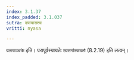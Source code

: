 ```yaml
---
index: 3.1.37
index_padded: 3.1.037
sutra: दयायासश्च
vritti: nyasa

---
```

`पलायाञ्चक्रे` इति। परापूर्वस्यायतेः `उपसर्गास्यायतौ` (8.2.19) इति लत्वम्।